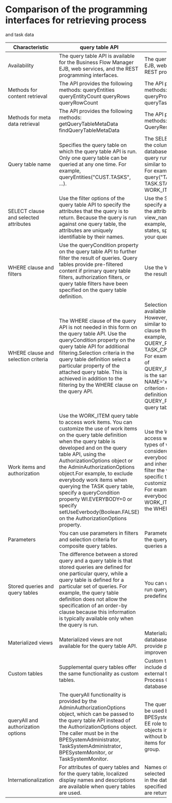 <!-- image -->

# Comparison of the programming interfaces for retrieving process
and task data

|  Characteristic                       | query table API                                                                                                                                                                                                                                                                                                                                                                                                                                                                        | query API                                                                                                                                                                                                                                                                                                                                                                                                                       |
|---------------------------------------|----------------------------------------------------------------------------------------------------------------------------------------------------------------------------------------------------------------------------------------------------------------------------------------------------------------------------------------------------------------------------------------------------------------------------------------------------------------------------------------|---------------------------------------------------------------------------------------------------------------------------------------------------------------------------------------------------------------------------------------------------------------------------------------------------------------------------------------------------------------------------------------------------------------------------------|
| Availability                          | The query table API is available for the Business Flow Manager EJB, web services, and the REST programming interfaces.                                                                                                                                                                                                                                                                                                                                                                 | The query API is available for EJB, web services, JMS, and REST programming interfaces.                                                                                                                                                                                                                                                                                                                                         |
| Methods for content retrieval         | The API provides the following methods: queryEntities queryEntityCount queryRows queryRowCount                                                                                                                                                                                                                                                                                                                                                                                         | The API provides the following methods: query queryAll queryProcessTemplates queryTaskTemplates                                                                                                                                                                                                                                                                                                                                 |
| Methods for meta data retrieval       | The API provides the following methods: getQueryTableMetaData findQueryTableMetaData                                                                                                                                                                                                                                                                                                                                                                                                   | The API provides the following methods: QueryResultSet.getColumnType                                                                                                                                                                                                                                                                                                                                                            |
| Query table name                      | Specifies the query table on which the query table API is run. Only one query table can be queried at any one time. For example, queryEntities("CUST.TASKS", ...).                                                                                                                                                                                                                                                                                                                     | The SELECT clause specifies the columns and predefined database views on which the query runs. This specification is similar to an SQL select clause. For example, query("TASK.TKIID, TASK.STATE, WORK\_ITEM.REASON", ...).                                                                                                                                                                                                      |
| SELECT clause and selected attributes | Use the filter options of the query table API to specify the attributes that the query is to return. Because the query is run against one query table, the attributes are uniquely identifiable by their names.                                                                                                                                                                                                                                                                        | Use the SELECT clause to specify attributes. The syntax of the attribute name is: view\_name.attribute\_name. For example, to search for task states, specify TASK.STATE in your query.                                                                                                                                                                                                                                           |
| WHERE clause and filters              | Use the queryCondition property on the query table API to further filter the result of queries. Query tables provide pre-filtered content if primary query table filters, authorization filters, or query table filters have been specified on the query table definition.                                                                                                                                                                                                             | Use the WHERE clause to filter the result of the query.                                                                                                                                                                                                                                                                                                                                                                         |
| WHERE clause and selection criteria   | The WHERE clause of the query API is not needed in this form on the query table API. Use the queryCondition property on the query table API for additional filtering.Selection criteria in the query table definition select a particular property of the attached query table. This is achieved in addition to the filtering by the WHERE clause on the query API.                                                                                                                    | Selection criteria are not available for the query API. However, selection criteria are similar to the part of the WHERE clause that defines, for example, the name or locale of QUERY\_PROPERTY, or TASK\_CPROP, or TASK\_DESC. For example, a WHERE clause of QUERY\_PROPERTY.NAME='xyz' is the same as specifying NAME='xyz' as a selection criterion on the query table definition for the QUERY\_PROPERTY attached query table. |
| Work items and authorization          | Use the WORK\_ITEM query table to access work items. You can customize the use of work items on the query table definition when the query table is developed and on the query table API, using the AuthorizationOptions object or the AdminAuthorizationOptions object.For example, to exclude everybody work items when querying the TASK query table, specify a queryCondition property WI.EVERYBODY=0 or specify setUseEverbody(Boolean.FALSE) on the AuthorizationOptions property. | Use the WORK\_ITEM view to access work items. All four types of work items are considered for the query result: everybody, individual, groups, and inherited work items. To filter the work items for a specific type of work item, customize the WHERE clause. For example, to exclude the everybody work items, specify WORK\_ITEM.EVERYBODY=0, in the WHERE clause.                                                            |
| Parameters                            | You can use parameters in filters and selection criteria for composite query tables.                                                                                                                                                                                                                                                                                                                                                                                                   | Parameters are not available for the query API unless stored queries are used.                                                                                                                                                                                                                                                                                                                                                  |
| Stored queries and query tables       | The difference between a stored query and a query table is that stored queries are defined for one particular query, while a query table is defined for a particular set of queries. For example, the query table definition does not allow the specification of an order-by clause because this information is typically available only when the query is run.                                                                                                                        | You can use stored queries to run query that contains a predefined set of options.                                                                                                                                                                                                                                                                                                                                              |
| Materialized views                    | Materialized views are not available for the query table API.                                                                                                                                                                                                                                                                                                                                                                                                                          | Materialized views use database technologies to provide performance improvements for queries.                                                                                                                                                                                                                                                                                                                                   |
| Custom tables                         | Supplemental query tables offer the same functionality as custom tables.                                                                                                                                                                                                                                                                                                                                                                                                               | Custom tables are used to include data in queries that is external to the Business Process Choreographer database schema.                                                                                                                                                                                                                                                                                                       |
| queryAll and authorization options    | The queryAll functionality is provided by the AdminAuthorizationOptions object, which can be passed to the query table API instead of the AuthorizationOptions object. The caller must be in the BPESystemAdministrator, TaskSystemAdministrator, BPESystemMonitor, or TaskSystemMonitor.                                                                                                                                                                                              | The queryAll method which can be used by users that have the BPESystemAdministrator Java EE role to return all of the objects in the query result without being restricted by work items for a particular user or group.                                                                                                                                                                                                        |
| Internationalization                  | For attributes of query tables and for the query table, localized display names and descriptions are available when query tables are used.                                                                                                                                                                                                                                                                                                                                             | Names of the columns of the selected views, as they appear in the database or as they are specified in the select clause, are returned.                                                                                                                                                                                                                                                                                         |